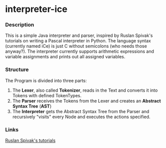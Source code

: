 <h1>interpreter-ice</h1>
<h3>Description</h3>
This is a simple Java interpreter and parser, inspired by Ruslan Spivak's tutorials on writing a Pascal interpreter in Python. 
The language syntax (currently named iCe) is just C without semicolons (who needs those anyway?). The interpreter currently supports arithmetic expressions and variable assignments and prints out all assigned variables.
<h3>Structure</h3>
The Program is divided into three parts:
<ol>
<li>The <b>Lexer</b>, also called <b>Tokenizer</b>, reads in the Text and converts it into Tokens with defined TokenTypes.</li>
<li>The <b>Parser</b> receives the Tokens from the Lexer and creates an <b>Abstract Syntax Tree</b> (<b>AST</b>)</li>
<li>The <b>Interpreter</b> gets the Abstract Syntax Tree from the Parser and recursively "visits" every Node and executes the actions specified.</li>
</ol>
<h3>Links</h3>
<a href="https://ruslanspivak.com/lsbasi-part1/">Ruslan Spivak's tutorials</a>
